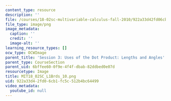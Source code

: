 ```yaml
---
content_type: resource
description: ''
file: /courses/18-02sc-multivariable-calculus-fall-2010/922a33d42fd06cb1fc5c512b4bc64499_MIT18_02SC_L1Brds_10.png
file_type: image/png
image_metadata:
  caption: ''
  credit: ''
  image-alt: ''
learning_resource_types: []
ocw_type: OCWImage
parent_title: 'Session 3: Uses of the Dot Product: Lengths and Angles'
parent_type: CourseSection
parent_uid: 6bffee60-0f9e-4f4f-dbab-82ddbed0e07d
resourcetype: Image
title: MIT18_02SC_L1Brds_10.png
uid: 922a33d4-2fd0-6cb1-fc5c-512b4bc64499
video_metadata:
  youtube_id: null
---
```

